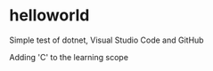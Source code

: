 # helloworld
Simple test of dotnet, Visual Studio Code and GitHub  

Adding 'C' to the learning scope